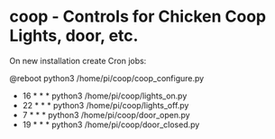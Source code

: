 # coop - Controls for Chicken Coop Lights, door, etc.

On new installation create Cron jobs:

@reboot python3 /home/pi/coop/coop_configure.py

* 16 * * * python3 /home/pi/coop/lights_on.py
* 22 * * * python3 /home/pi/coop/lights_off.py
* 7 * * * python3 /home/pi/coop/door_open.py
* 19 * * * python3 /home/pi/coop/door_closed.py


